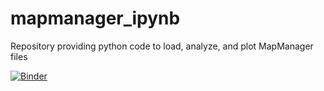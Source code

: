 # mapmanager_ipynb
Repository providing python code to load, analyze, and plot MapManager files

[![Binder](http://mybinder.org/badge.svg)](http://mybinder.org/repo/cudmore/mapmanager_ipynb)

